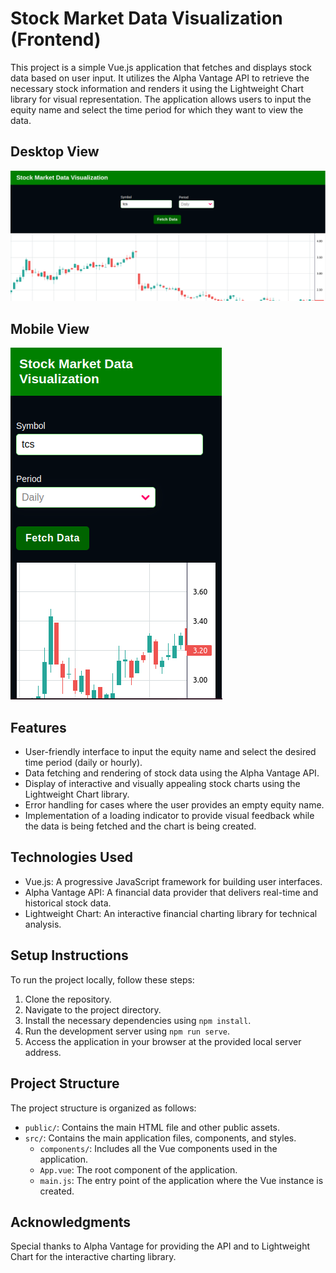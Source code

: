 # Stock Market Data Visualization (Frontend)

This project is a simple Vue.js application that fetches and displays stock data based on user input. It utilizes the Alpha Vantage API to retrieve the necessary stock information and renders it using the Lightweight Chart library for visual representation. The application allows users to input the equity name and select the time period for which they want to view the data. 

## Desktop View

![Alt text](Desktopview.png)

## Mobile View

![Alt text](Mobileview.png)

## Features

- User-friendly interface to input the equity name and select the desired time period (daily or hourly).
- Data fetching and rendering of stock data using the Alpha Vantage API.
- Display of interactive and visually appealing stock charts using the Lightweight Chart library.
- Error handling for cases where the user provides an empty equity name.
- Implementation of a loading indicator to provide visual feedback while the data is being fetched and the chart is being created.

## Technologies Used

- Vue.js: A progressive JavaScript framework for building user interfaces.
- Alpha Vantage API: A financial data provider that delivers real-time and historical stock data.
- Lightweight Chart: An interactive financial charting library for technical analysis.

## Setup Instructions

To run the project locally, follow these steps:

1. Clone the repository.
2. Navigate to the project directory.
3. Install the necessary dependencies using `npm install`.
4. Run the development server using `npm run serve`.
5. Access the application in your browser at the provided local server address.

## Project Structure

The project structure is organized as follows:

- `public/`: Contains the main HTML file and other public assets.
- `src/`: Contains the main application files, components, and styles.
  - `components/`: Includes all the Vue components used in the application.
  - `App.vue`: The root component of the application.
  - `main.js`: The entry point of the application where the Vue instance is created.

## Acknowledgments

Special thanks to Alpha Vantage for providing the API and to Lightweight Chart for the interactive charting library.